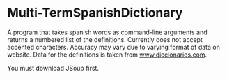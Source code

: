 Multi-TermSpanishDictionary
===========================

A program that takes spanish words as command-line arguments and returns a numbered list of the definitions.  Currently does not accept accented characters.  Accuracy may vary due to varying format of data on website.  Data for the definitions is taken from www.diccionarios.com.

You must download JSoup first.
